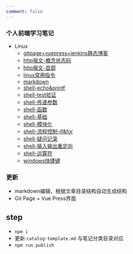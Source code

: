 ```yaml
---
comment: false 
---
```


### 个人前端学习笔记

- Linux
  - [gitpage+vuepress+jenkins静态博客](/Linux/gitpage+vuepress+jenkins静态博客.md)
  - [http报文-概念状态码](/Linux/http报文-概念状态码.md)
  - [http报文-首部](/Linux/http报文-首部.md)
  - [linux常用指令](/Linux/linux常用指令.md)
  - [markdown](/Linux/markdown.md)
  - [shell-echo&printf](/Linux/shell-echo&printf.md)
  - [shell-test验证](/Linux/shell-test验证.md)
  - [shell-传递参数](/Linux/shell-传递参数.md)
  - [shell-函数](/Linux/shell-函数.md)
  - [shell-基础](/Linux/shell-基础.md)
  - [shell-模块化](/Linux/shell-模块化.md)
  - [shell-流程控制-if&for](/Linux/shell-流程控制-if&for.md)
  - [shell-疑问记录](/Linux/shell-疑问记录.md)
  - [shell-输入输出重定向](/Linux/shell-输入输出重定向.md)
  - [shell-运算符](/Linux/shell-运算符.md)
  - [windows快捷键](/Linux/windows快捷键.md)


### 更新
- markdown编辑，根据文章目录结构自动生成结构
- Git Page + Vue Press界面

## step
- `npm i`
- 更新 `catalog-template.md` 与笔记分类目录对应
- `npm run publish`